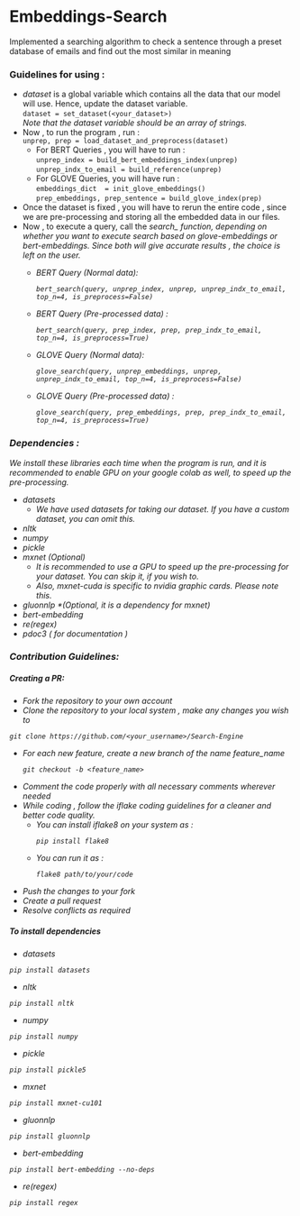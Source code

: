 # Embeddings-Search
Implemented a searching algorithm to check a sentence through a preset database of emails and find out the most similar in meaning

### Guidelines for using :
* <i>dataset</i> is a global variable which contains all the data that our model will use. Hence, update the dataset variable.
<br>```dataset = set_dataset(<your_dataset>)```<br>
<i>Note that the dataset variable should be an array of strings.</i>
* Now , to run the program , run :<br>
                ```
                unprep, prep = load_dataset_and_preprocess(dataset)
                ```
     <br>
    * For BERT Queries , you will have to run :<br>
                ```
                unprep_index = build_bert_embeddings_index(unprep)
                ```
                <br>
                ```
                unprep_indx_to_email = build_reference(unprep)
                ```
    * For GLOVE Queries, you will have run : <br>
                ```
                embeddings_dict  = init_glove_embeddings()
                ```
                <br>
                ```
                prep_embeddings, prep_sentence = build_glove_index(prep)
                ```
* Once the dataset is fixed , you will have to rerun the entire code , since we are pre-processing and storing all the embedded data in our files.
* Now , to execute a query, call the <i>search_<i> function, depending on whether you want to execute search based on glove-embeddings or bert-embeddings. Since both will give accurate results , the choice is left on the user.
    * BERT Query (Normal data): <br>
      ```
      bert_search(query, unprep_index, unprep, unprep_indx_to_email, top_n=4, is_preprocess=False)
      ```
    * BERT Query (Pre-processed data) : <br>
      ```
      bert_search(query, prep_index, prep, prep_indx_to_email, top_n=4, is_preprocess=True)
      ```
    * GLOVE Query (Normal data): <br>
      ```
      glove_search(query, unprep_embeddings, unprep, unprep_indx_to_email, top_n=4, is_preprocess=False)
      ```
    * GLOVE Query (Pre-processed data) : <br>
      ```
      glove_search(query, prep_embeddings, prep, prep_indx_to_email, top_n=4, is_preprocess=True)
      ```
 ### Dependencies :
 We install these libraries each time when the program is run, and it is recommended to enable GPU on your google colab as well, to speed up the pre-processing.
 * datasets<br>
      * <i>We have used datasets for taking our dataset. If you have a custom dataset, you can omit this.</i>
 * nltk
 * numpy
 * pickle
 * mxnet *(Optional)* <br>
      * <i>It is recommended to use a GPU to speed up the pre-processing for your dataset. You can skip it, if you wish to.</i> <br> 
      * <i>Also, mxnet-cuda is specific to nvidia graphic cards. Please note this.</i> <br>
 * gluonnlp *(Optional, it is a dependency for mxnet)
 * bert-embedding
 * re(regex)
 * pdoc3 ( for documentation )
### Contribution Guidelines:

##### Creating a PR:
* Fork the repository to your own account
* Clone the repository to your local system , make any changes you wish to
```
git clone https://github.com/<your_username>/Search-Engine
```
* For each new feature, create a new branch of the name <i>feature_name<i>
  ```
  git checkout -b <feature_name>
  ```
* Comment the code properly with all necessary comments wherever needed
* While coding , follow the iflake coding guidelines for a cleaner and better code quality.
    * You can install iflake8 on your system as :
      ```
      pip install flake8
      ```
    * You can run it as :
      ```
      flake8 path/to/your/code
      ```
* Push the changes to your fork
* Create a pull request
* Resolve conflicts as required

##### To install dependencies
* datasets
```
pip install datasets
```
* nltk
```
pip install nltk
```
* numpy
```
pip install numpy
```
* pickle
```
pip install pickle5
```
* mxnet
```
pip install mxnet-cu101
```
* gluonnlp
```
pip install gluonnlp
```
* bert-embedding
```
pip install bert-embedding --no-deps
```
* re(regex)
```
pip install regex
```

